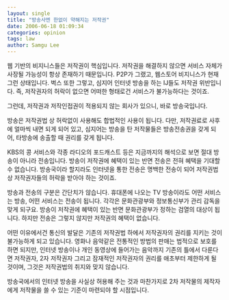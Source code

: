 ```yaml
---
layout: single
title: "방송사엔 한없이 약해지는 저작권"
date: 2006-06-18 01:09:34
categories: opinion
tags: law
author: Samgu Lee
---
```


웹 기반의 비지니스들은 저작권이 핵심입니다. 저작권을 해결하지 않으면 서비스 자체가 사장될 가능성이 항상 존재하기 때문입니다. P2P가 그랬고, 웹스토어 비지니스가 현재 그런 상태입니다. 벅스 또한 그렇고, 심지어 인터넷 방송을 하는 IJ들도 저작권 위반입니다. 즉, 저작권자의 허락이 없으면 어떠한 형태로건 서비스가 불가능하다는 것이죠.

그런데, 저작권과 저작인접권이 적용되지 않는 회사가 있으니, 바로 방송국입니다.

방송은 저작권법 상 허락없이 사용해도 합법적인 사용이 됩니다. 다만, 저작권료로 사후에 얼마씩 내면 되게 되어 있고, 심지어는 방송을 탄 저작물들은 방송전송권을 갖게 되어, 타방송에 송출할 때 권리를 갖게 됩니다.

KBS의 콩 서비스와 각종 라디오의 포드캐스트 등은 지금까지의 해석으로 보면 절대 방송이 아니라 전송입니다. 방송이 저작권에 혜택이 있는 반면 전송은 전혀 혜택을 기대할 수 없습니다. 방송국이라 할지라도 인터넷을 통한 전송은 명백한 전송이 되어 저작권법상 저작권자들의 허락을 받아야 하는 것이죠.

방송과 전송의 구분은 간단치가 않습니다. 휴대폰에 나오는 TV 방송이라도 어떤 서비스는 방송, 어떤 서비스는 전송이 됩니다. 각각은 문화관광부와 정보통신부가 관리 감독을 맞게 되구요. 방송이 저작권에 혜택이 있는 반면 문화관광부가 정하는 검열의 대상이 됩니다. 하지만 전송은 그렇지 않지만 저작권의 혜택이 없습니다.

어떤 이유에서건 통신의 발달은 기존의 저작권법 하에서 저작권자의 권리를 지키는 것이 불가능하게 되고 있습니다. 영화나 음악같은 전통적인 방법의 판매는 법적으로 보호를 하면 되지만, 인터넷 방송이나 개인 동영상에 들어가는 음악까지 기존의 틀에서 다룬다면 저작권자, 2자 저작권자 그리고 잠재적인 저작권자의 권리를 애초부터 제한하게 될 것이며, 그것은 저작권법의 취지와 맞지 않습니다.

방송국에서의 인터넷 방송을 사실상 허용해 주는 것과 마찬가지로 2차 저작물의 제작자에게 저작물을 쓸 수 있는 기준이 마련되야 할 시점입니다.
